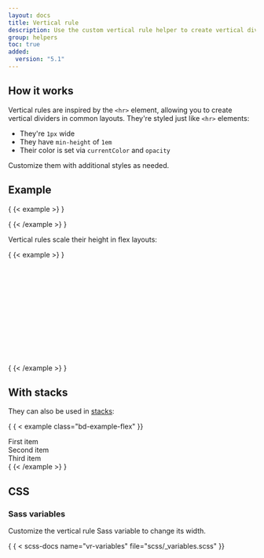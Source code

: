 ```yaml
---
layout: docs
title: Vertical rule
description: Use the custom vertical rule helper to create vertical dividers like the `<hr>` element.
group: helpers
toc: true
added:
  version: "5.1"
---
```


## How it works

Vertical rules are inspired by the `<hr>` element, allowing you to create
vertical dividers in common layouts. They're styled just like `<hr>` elements:

- They're `1px` wide
- They have `min-height` of `1em`
- Their color is set via `currentColor` and `opacity`

Customize them with additional styles as needed.

## Example

{ {< example >} }
<div class="vr"></div>
{ {< /example >} }

Vertical rules scale their height in flex layouts:

{ {< example >} }
<div class="d-flex" style="height: 200px;">
  <div class="vr"></div>
</div>
{ {< /example >} }

## With stacks

They can also be used in [stacks](/helpers/stacks.md):

{ { < example class="bd-example-flex" }}
<div class="hstack gap-3">
  <div class="p-2">First item</div>
  <div class="p-2 ms-auto">Second item</div>
  <div class="vr"></div>
  <div class="p-2">Third item</div>
</div>
{ {< /example >} }

## CSS

### Sass variables

Customize the vertical rule Sass variable to change its width.

{ { < scss-docs name="vr-variables" file="scss/_variables.scss" }}
